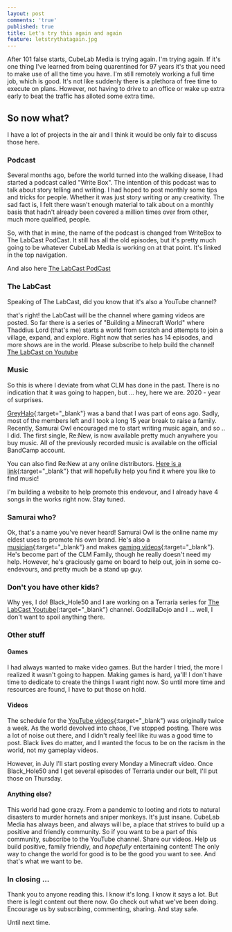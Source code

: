 ```yaml
---
layout: post
comments: 'true'
published: true
title: Let's try this again and again
feature: letstrythatagain.jpg
---
```


After 101 false starts, CubeLab Media is trying again. I'm trying again. If it's one thing I've learned from being quarentined for 97 years it's that you need to make use of all the time you have. I'm still remotely working a full time job, which is good. It's not like suddenly there is a plethora of free time to execute on plans. However, not having to drive to an office or wake up extra early to beat the traffic has alloted some extra time.

## So now what?

I have a lot of projects in the air and I think it would be only fair to discuss those here.

### Podcast

Several months ago, before the world turned into the walking disease, I had started a podcast called "Write Box". The intention of this podcast was to talk about story telling and writing. I had hoped to post monthly some tips and  tricks for people. Whether it was just story writing or any creativity. The sad fact is, I felt there wasn't enough material to talk about on a monthly basis that hadn't already been covered a million times over from other, much more qualified, people. 

So, with that in mine, the name of the podcast is changed from WriteBox to The LabCast PodCast. It still has all the old episodes, but it's pretty much going to be whatever CubeLab Media is working on at that point. It's linked in the top navigation.

And also here [The LabCast PodCast](https://anchor.fm/thelabcast)

### The LabCast

Speaking of The LabCast, did you know that it's also a YouTube channel?

that's right! the LabCast will be the channel where gaming videos are posted. So far there is a series of "Building a Minecraft World" where Thaddius Lord (that's me) starts a world from scratch and attempts to join a village, expand, and explore. Right now that series has 14 episodes, and more shows are in the world. Please subscribe to help build the channel! [The LabCast on Youtube](https://www.youtube.com/channel/UCYSbcyKZzInT2A-QbMVY3lw)

### Music

So this is where I deviate from what CLM has done in the past. There is no indication that it was going to happen, but ... hey, here we are. 2020 - year of surprises.

[GreyHalo](https://greyhalo.bandcamp.com/){:target="_blank"} was a band that I was part of eons ago. Sadly, most of the members left and I took a long 15 year break to raise a family. Recently, Samurai Owl encouraged me to start writing music again, and so .. I did. The first single, Re:New, is now available pretty much anywhere you buy music. All of the previously recorded music is available on the official BandCamp account.

You can also find Re:New at any online distributors. [Here is a link](https://distrokid.com/hyperfollow/greyhalo/renew){:target="_blank"} that will hopefully help you find it where you like to find music! 

I'm building a website to help promote this endevour, and I already have 4 songs in the works right now. Stay tuned.

### Samurai who?

Ok, that's a name you've never heard! Samurai Owl is the online name my eldest uses to promote his own brand. He's also a [musician](https://samuraiowl.bandcamp.com/){:target="_blank"} and makes [gaming videos](https://www.youtube.com/channel/UCyK0IxH_ZJEcmXJOnN-iF3A){:target="_blank"}. He's become part of the CLM Family, though he really doesn't need my help. However, he's graciously game on board to help out, join in some co-endevours, and pretty much be a stand up guy.

### Don't you have other kids?

Why yes, I do! Black_Hole50 and I are working on a Terraria series for [The LabCast Youtube](https://www.youtube.com/channel/UCYSbcyKZzInT2A-QbMVY3lw){:target="_blank"} channel. GodzillaDojo and I ... well, I don't want to spoil anything there. 

### Other stuff

#### Games

I had always wanted to make video games. But the harder I tried, the more I realized it wasn't going to happen. Making games is hard, ya'll! I don't have time to dedicate to create the things I want right now. So until more time and resources are found, I have to put those on hold. 

#### Videos

The schedule for the [YouTube videos](https://www.youtube.com/channel/UCYSbcyKZzInT2A-QbMVY3lw){:target="_blank"} was originally twice a week. As the world devolved into chaos, I've stopped posting. There was a lot of noise out there, and I didn't really feel like itu was a good time to post. Black lives do matter, and I wanted the focus to be on the racism in the world, not my gameplay videos.

However, in July I'll start posting every Monday a Minecraft video. Once Black_Hole50 and I get several episodes of Terraria under our belt, I'll put those on Thursday. 

#### Anything else?

This world had gone crazy. From a pandemic to looting and riots to natural disasters to murder hornets and sniper monkeys. It's just insane. CubeLab Media has always been, and always will be, a place that strives to build up a positive and friendly community. So if you want to be a part of this community, subscribe to the YouTube channel. Share our videos. Help us build positive, family friendly, and _hopefully_ entertaining content! The only way to change the world for good is to be the good you want to see. And that's what we want to be.

### In closing ...

Thank you to anyone reading this. I know it's long. I know it says a lot. But there is legit content out there now. Go check out what we've been doing. Encourage us by subscribing, commenting, sharing. And stay safe. 

Until next time.

